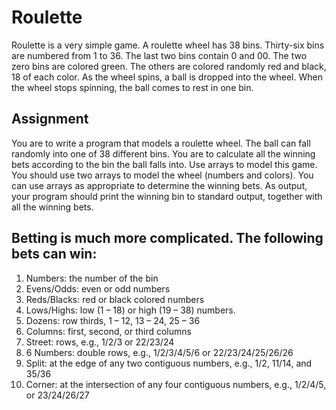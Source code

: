 # Roulette
Roulette is a very simple game. A roulette wheel has 38 bins. Thirty-six bins are numbered from 1 to 36. The last two bins contain 0 and 00. The two zero bins are colored green. The others are colored randomly red and black, 18 of each color. As the wheel spins, a ball is dropped into the wheel. When the wheel stops spinning, the ball comes to rest in one bin.
## Assignment
You are to write a program that models a roulette wheel. The ball can fall randomly into one of 38 different bins. You are to calculate all the winning bets according to the bin the ball falls into. Use arrays to model this game. You should use two arrays to model the wheel (numbers and colors). You can use arrays as appropriate to determine the winning bets. As output, your program should print the winning bin to standard output, together with all the winning bets.
## Betting is much more complicated. The following bets can win:
1. Numbers: the number of the bin
2. Evens/Odds: even or odd numbers
3. Reds/Blacks: red or black colored numbers
4. Lows/Highs: low (1 – 18) or high (19 – 38) numbers.
5. Dozens: row thirds, 1 – 12, 13 – 24, 25 – 36
6. Columns: first, second, or third columns
7. Street: rows, e.g., 1/2/3 or 22/23/24
8. 6 Numbers: double rows, e.g., 1/2/3/4/5/6 or 22/23/24/25/26/26
9. Split: at the edge of any two contiguous numbers, e.g., 1/2, 11/14, and 35/36
10. Corner: at the intersection of any four contiguous numbers, e.g., 1/2/4/5, or 23/24/26/27
